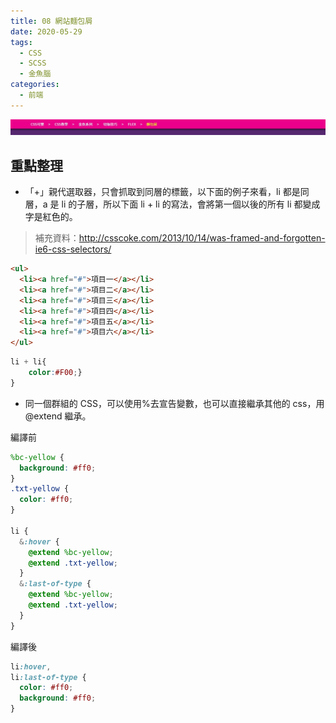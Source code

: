 ```yaml
---
title: 08 網站麵包屑
date: 2020-05-29
tags:
  - CSS
  - SCSS
  - 金魚腦
categories:
  - 前端
---
```


![成品](../../.vuepress/public/images/08-completed.jpg)

## 重點整理

- 「+」親代選取器，只會抓取到同層的標籤，以下面的例子來看，li 都是同層，a 是 li 的子層，所以下面 li + li 的寫法，會將第一個以後的所有 li 都變成字是紅色的。

> 補充資料：http://csscoke.com/2013/10/14/was-framed-and-forgotten-ie6-css-selectors/

```html
<ul>
  <li><a href="#">項目一</a></li>
  <li><a href="#">項目二</a></li>
  <li><a href="#">項目三</a></li>
  <li><a href="#">項目四</a></li>
  <li><a href="#">項目五</a></li>
  <li><a href="#">項目六</a></li>
</ul>
```

```css
li + li{
	color:#F00;}
}
```

- 同一個群組的 CSS，可以使用%去宣告變數，也可以直接繼承其他的 css，用@extend 繼承。

編譯前

```scss
%bc-yellow {
  background: #ff0;
}
.txt-yellow {
  color: #ff0;
}

li {
  &:hover {
    @extend %bc-yellow;
    @extend .txt-yellow;
  }
  &:last-of-type {
    @extend %bc-yellow;
    @extend .txt-yellow;
  }
}
```

編譯後

```css
li:hover,
li:last-of-type {
  color: #ff0;
  background: #ff0;
}
```
